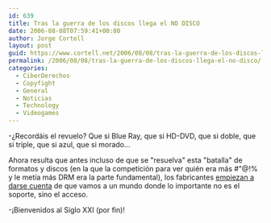 ```yaml
---
id: 639
title: Tras la guerra de los discos llega el NO DISCO
date: 2006-08-08T07:59:41+00:00
author: Jorge Cortell
layout: post
guid: https://www.cortell.net/2006/08/08/tras-la-guerra-de-los-discos-llega-el-no-disco/
permalink: /2006/08/08/tras-la-guerra-de-los-discos-llega-el-no-disco/
categories:
  - CiberDerechos
  - Copyfight
  - General
  - Noticias
  - Technology
  - Videogames
---
```

-¿Recordáis el revuelo? Que si Blue Ray, que si HD-DVD, que si doble, que si triple, que si azul, que si morado...

Ahora resulta que antes incluso de que se "resuelva" esta "batalla" de formatos y discos (en la que la competición para ver quién era más #"@!% y le metí­a más DRM era la parte fundamental), los fabricantes <a title="sin discos" target="_blank" href="https://wired.com/wired/archive/14.08/nintendo.html">empiezan a darse cuenta</a> de que vamos a un mundo donde lo importante no es el soporte, sino el acceso.

-¡Bienvenidos al Siglo XXI (por fin)!